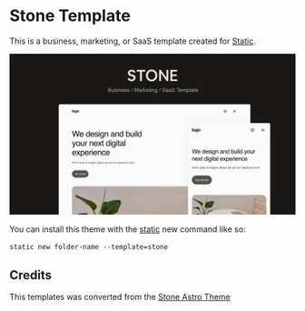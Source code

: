 # Stone Template

This is a business, marketing, or SaaS template created for [Static](https://static.devdojo.com).

![Blog Starter Template Cover Photo](https://raw.githubusercontent.com/static-templates/stone/main/assets/images/cover.jpg)

You can install this theme with the [static](https://www.npmjs.com/package/@devdojo/static) new command like so:

```
static new folder-name --template=stone
```

## Credits

This templates was converted from the [Stone Astro Theme](https://github.com/m6v3l9/astro-theme-stone)
